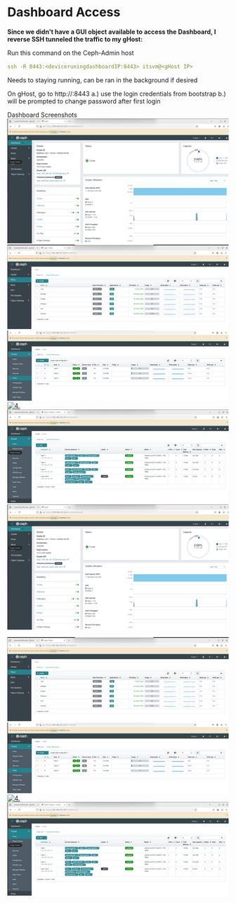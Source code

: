 # Dashboard Access

**Since we didn't have a GUI object available to access the Dashboard, I reverse SSH tunneled the traffic to my gHost:**

Run this command on the Ceph-Admin host

```yaml
ssh -R 8443:<deviceruningdashboardIP:8443> itsvm@<gHost IP>
```

Needs to staying running, can be ran in the background if desired 

On gHost, go to http://<deviceruningdashboardIP>:8443
    a.) use the login credentials from bootstrap
    b.) will be prompted to change password after first login

Dashboard Screenshots
[![1.](Picture1(1).png)](Picture1(1).png)
[![2.](Picture2.png)](Picture2.png)
[![3.](Picture3.png)](Picture3.png)
[![4.](Picture4.png)](Picture4.png)
[![5.](Picture6.png)](Picture6.png)
<a href="Picture1(1).png" target="_blank">
  <img src="Picture1(1).png" width="600" alt="1."/>
</a>

<a href="Picture2.png" target="_blank">
  <img src="Picture2.png" width="600" alt="2."/>
</a>

<a href="Picture3.png" target="_blank">
  <img src="Picture3.png" width="600" alt="3."/>
</a>

<a href="Picture4.png" target="_blank">
  <img src="Picture4.png" width="600" alt="4."/>
</a>

<a href="Picture6.png" target="_blank">
  <img src="Picture6.png" width="600" alt="5."/>
</a>


